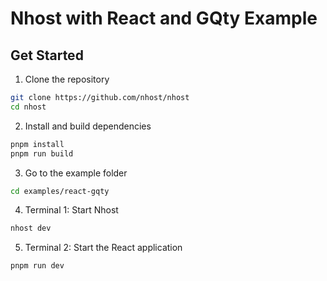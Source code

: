 # Nhost with React and GQty Example

## Get Started

1. Clone the repository

```sh
git clone https://github.com/nhost/nhost
cd nhost
```

2. Install and build dependencies

```sh
pnpm install
pnpm run build
```

3. Go to the example folder

```sh
cd examples/react-gqty
```

4. Terminal 1: Start Nhost

```sh
nhost dev
```

5. Terminal 2: Start the React application

```sh
pnpm run dev
```

